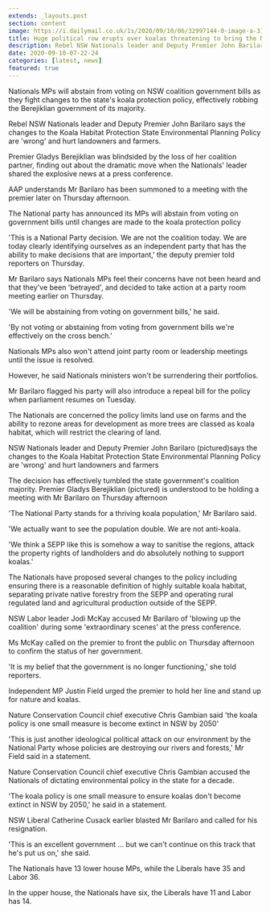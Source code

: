 ```yaml
---
extends: _layouts.post
section: content
image: https://i.dailymail.co.uk/1s/2020/09/10/06/32997144-0-image-a-31_1599717362876.jpg 
title: Huge political row erupts over koalas threatening to bring the NSW government to its knees  
description: Rebel NSW Nationals leader and Deputy Premier John Barilaro has announced his partys MPs will not vote on government bills until changes are made to the koala protection policy. 
date: 2020-09-10-07-22-24 
categories: [latest, news] 
featured: true 
--- 
```

Nationals MPs will abstain from voting on NSW coalition government bills as they fight changes to the state's koala protection policy, effectively robbing the Berejiklian government of its majority.

Rebel NSW Nationals leader and Deputy Premier John Barilaro says the changes to the Koala Habitat Protection State Environmental Planning Policy are 'wrong' and hurt landowners and farmers.

Premier Gladys Berejiklian was blindsided by the loss of her coalition partner, finding out about the dramatic move when the Nationals' leader shared the explosive news at a press conference.

AAP understands Mr Barilaro has been summoned to a meeting with the premier later on Thursday afternoon.

The National party has announced its MPs will abstain from voting on government bills until changes are made to the koala protection policy 

'This is a National Party decision. We are not the coalition today. We are today clearly identifying ourselves as an independent party that has the ability to make decisions that are important,' the deputy premier told reporters on Thursday.

Mr Barilaro says Nationals MPs feel their concerns have not been heard and that they've been 'betrayed', and decided to take action at a party room meeting earlier on Thursday.

'We will be abstaining from voting on government bills,' he said.

'By not voting or abstaining from voting from government bills we're effectively on the cross bench.'

Nationals MPs also won't attend joint party room or leadership meetings until the issue is resolved.

However, he said Nationals ministers won't be surrendering their portfolios.

Mr Barilaro flagged his party will also introduce a repeal bill for the policy when parliament resumes on Tuesday.

The Nationals are concerned the policy limits land use on farms and the ability to rezone areas for development as more trees are classed as koala habitat, which will restrict the clearing of land.

NSW Nationals leader and Deputy Premier John Barilaro (pictured)says the changes to the Koala Habitat Protection State Environmental Planning Policy are 'wrong' and hurt landowners and farmers

The decision has effectively tumbled the state government's coalition majority. Premier Gladys Berejiklian (pictured) is understood to be holding a meeting with Mr Barilaro on Thursday afternoon

'The National Party stands for a thriving koala population,' Mr Barilaro said.

'We actually want to see the population double. We are not anti-koala.

'We think a SEPP like this is somehow a way to sanitise the regions, attack the property rights of landholders and do absolutely nothing to support koalas.'

The Nationals have proposed several changes to the policy including ensuring there is a reasonable definition of highly suitable koala habitat, separating private native forestry from the SEPP and operating rural regulated land and agricultural production outside of the SEPP.

NSW Labor leader Jodi McKay accused Mr Barilaro of 'blowing up the coalition' during some 'extraordinary scenes' at the press conference.

Ms McKay called on the premier to front the public on Thursday afternoon to confirm the status of her government.

'It is my belief that the government is no longer functioning,' she told reporters.

Independent MP Justin Field urged the premier to hold her line and stand up for nature and koalas.

Nature Conservation Council chief executive Chris Gambian said 'the koala policy is one small measure is become extinct in NSW by 2050'

'This is just another ideological political attack on our environment by the National Party whose policies are destroying our rivers and forests,' Mr Field said in a statement.

Nature Conservation Council chief executive Chris Gambian accused the Nationals of dictating environmental policy in the state for a decade.

'The koala policy is one small measure to ensure koalas don't become extinct in NSW by 2050,' he said in a statement.

NSW Liberal Catherine Cusack earlier blasted Mr Barilaro and called for his resignation.

'This is an excellent government ... but we can't continue on this track that he's put us on,' she said.

The Nationals have 13 lower house MPs, while the Liberals have 35 and Labor 36.

In the upper house, the Nationals have six, the Liberals have 11 and Labor has 14.

